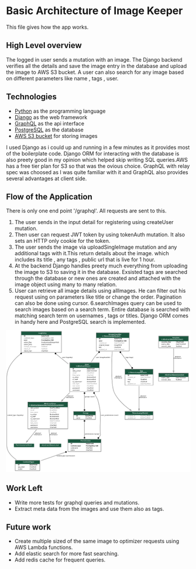 # Basic Architecture of Image Keeper

This file gives how the app works.

## High Level overview

The logged in user sends a mutation with an image. The Django backend verifies all the details and save the image entry in the database and upload the image to AWS S3 bucket. A user can also search for any image based on different parameters like name , tags , user.

## Technologies

- [Python](https://www.python.org/) as the programming language
- [Django](https://www.djangoproject.com) as the web framework
- [GraphQL](https://graphql.org/) as the api interface
- [PostgreSQL](https://www.postgresql.org/) as the database
- [AWS S3 bucket](https://aws.amazon.com/s3/) for storing images

I used Django as i could up and running in a few minutes as it provides most of the boilerplate code. Django ORM for interacting with the database is also preety good in my opinion which helped skip writing SQL queries.AWS has a free tier plan for S3 so that was the ovious choice. GraphQL with relay spec was choosed as I was quite familiar with it and GraphQL also provides several advantages at client side.

## Flow of the Application

There is only one end point '/graphql'. All requests are sent to this.

1. The user sends in the input detail for registering using createUser mutation.
2. Then user can request JWT token by using tokenAuth mutation. It also sets an HTTP only cookie for the token.
3. The user sends the image via uploadSingleImage mutation and any additional tags with it.This return details about the image. which includes its title , any tags , public url that is live for 1 hour.
4. At the backend Django handles preety much everything from uploading the image to S3 to saving it in the database. Exsisted tags are searched through the database or new ones are created and attached with the image object using many to many relation.
5. User can retrieve all image details using allImages. He can filter out his request using on parameters like title or change the order. Pagination can also be done using cursor.
   6.searchImages query can be used to search images based on a search term. Entire database is searched with matching search term on usernames , tags or titles. Django ORM comes in handy here and PostgreSQL search is implemented.

![model relations](./models.png)

## Work Left

- Write more tests for graphql queries and mutations.
- Extract meta data from the images and use them also as tags.

## Future work

- Create multiple sized of the same image to optimizer requests using AWS Lambda functions.
- Add elastic search for more fast searching.
- Add redis cache for frequent queries.

